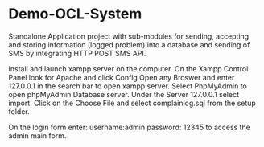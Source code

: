 # Demo-OCL-System
Standalone Application project with sub-modules for sending, accepting and storing information (logged problem) into a database and sending of SMS by integrating HTTP POST SMS API. 

Install and launch xampp server on the computer.
 On the Xampp Control Panel look for Apache and click Config 
 Open any Broswer and enter 127.0.0.1 in the search bar to open xampp server.
 Select PhpMyAdmin to open phpMyAdmin Database server.
 Under the Server 127.0.0.1 select import. 
 Click on the Choose File and select complainlog.sql from the setup folder.

On the login form enter: 
username:admin
password: 12345
to access the admin main form.
